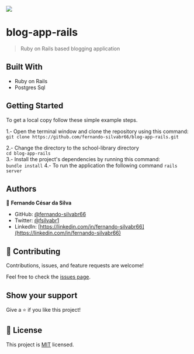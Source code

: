 ![](https://img.shields.io/badge/Microverse-blueviolet)

# blog-app-rails

> Ruby on Rails based blogging application


## Built With

- Ruby on Rails
- Postgres Sql

## Getting Started

To get a local copy follow these simple example steps.  

1.- Open the terminal window and clone the repository using this command:  
`git clone https://github.com/fernando-silvabr66/blog-app-rails.git` 

2.- Change the directory to the school-library directory  
`cd blog-app-rails`  
3.- Install the project's dependencies by running this command:   
`bundle install`
4.- To run the application the following command
`rails server`

## Authors

👤 **Fernando César da Silva**

- GitHub: [@fernando-silvabr66](https://github.com/fernando-silvabr66)
- Twitter: [@fsilvabr1](https://twitter.com/fsilvabr1)
- LinkedIn: [https://linkedin.com/in/fernando-silvabr66](https://linkedin.com/in/fernando-silvabr66)   

## 🤝 Contributing

Contributions, issues, and feature requests are welcome!

Feel free to check the [issues page](../../issues/).

## Show your support

Give a ⭐️ if you like this project!

## 📝 License

This project is [MIT](./LICENSE) licensed.
